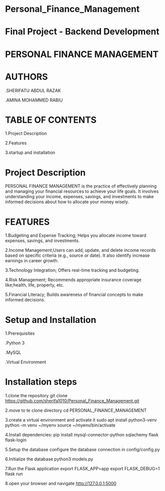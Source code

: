 # Personal_Finance_Management
# Final Project - Backend Development

# PERSONAL FINANCE MANAGEMENT

# AUTHORS
.SHERIFATU ABDUL RAZAK

.AMINA MOHAMMED RABIU

# TABLE OF CONTENTS
1.Project Description

2.Features

3.startup and installation

# Project Description
PERSONAL FINANCE MANAGEMENT is the practice of effectively planning and managing your financial resources to achieve your life goals. It involves understanding your income, expenses, savings, and investments to make informed decisions about how
to allocate your money wisely.

# FEATURES
 1.Budgeting and Expense Tracking; Helps you allocate income toward expenses, savings, and investments.
 
 2.Income Management;Users can add, update, and delete income records based on specific criteria (e.g., source or date).
   It also identify increase earnings in career growth.
   
 3.Technology Integration; Offers real-time tracking and budgeting.
 
 4.Risk Management; Recommends appropriate insurance coverage like;health, life, property, etc.
 
 5.Financial Literacy; Builds awareness of financial concepts to make informed decisions.

 # Setup and Installation
 1.Prerequisites
 
  .Python 3
  
  .MySQL
  
  .Virtual Environment

  # Installation steps
 1.clone the repository
    git clone https://github.com/sherifa1010/Personal_Finance_Management.git
    
 2.move to te clone directory
    cd PERSONAL_FINANCE_MANAGEMENT
    
 3.create a virtual environment and activate it
    sudo apt install python3-venv
    python -m venv ~/myenv
    source ~/myenv/bin/activate
    
 4.Install dependencies:
    pip install mysql-connector-python sqlachemy flask flask-login
    
 5.Setup the database
    configure the database connection in config/config.py
    
 6.Initialize the database
    python3 models.py
    
 7.Run  the Flask  application
   export FLASK_APP=app
   export FLASK_DEBUG=1
   flask run
   
 8.open your browser and navigate
   http://127.0.0.1:5000


